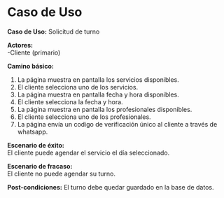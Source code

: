 # Caso de Uso

**Caso de Uso:** Solicitud de turno

**Actores:**   
\-Cliente (primario)

**Camino básico:** 

1. La página muestra en pantalla los servicios disponibles.  
2. El cliente selecciona uno de los servicios.  
3. La página muestra en pantalla fecha y hora disponibles.  
4. El cliente selecciona la fecha y hora.  
5. La página muestra en pantalla los profesionales disponibles.  
6. El cliente selecciona uno de los profesionales.
7. La página envía un codigo de verificación único al cliente a través de whatsapp.
   


**Escenario de éxito:**   
El cliente puede agendar el servicio el día seleccionado.

**Escenario de fracaso:**  
El cliente no puede agendar su turno.  

**Post-condiciones:**
El turno debe quedar guardado en la base de datos.